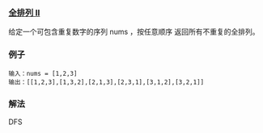 ### [全排列 II](https://leetcode.cn/problems/permutations-ii/)
给定一个可包含重复数字的序列 nums ，按任意顺序 返回所有不重复的全排列。
### 例子
```text
输入：nums = [1,2,3]
输出：[[1,2,3],[1,3,2],[2,1,3],[2,3,1],[3,1,2],[3,2,1]]
```
### 解法
DFS

